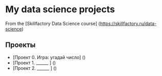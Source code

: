 # My data science projects 
From the [Skillfactory Data Science course] (https://skillfactory.ru/data-science)

## Проекты

* [Проект 0. Игра: угадай число] ()
* [Проект 1. ______ ] ()
* [Проект 2. ______ ] ()